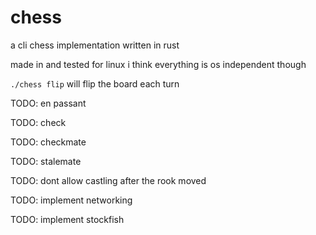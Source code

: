 # chess
a cli chess implementation written in rust

made in and tested for linux i think everything is os independent though

``./chess flip`` will flip the board each turn

TODO: en passant

TODO: check

TODO: checkmate

TODO: stalemate

TODO: dont allow castling after the rook moved

TODO: implement networking

TODO: implement stockfish
